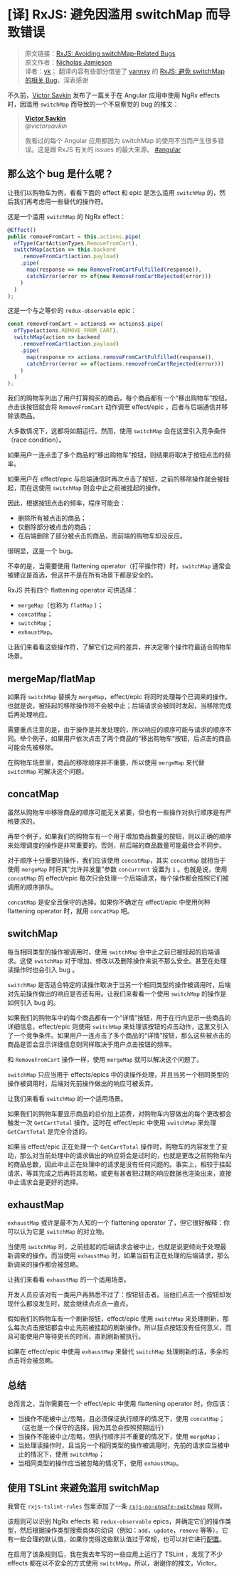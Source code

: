 # [译] RxJS: 避免因滥用 switchMap 而导致错误

> 原文链接：[RxJS: Avoiding switchMap-Related Bugs](https://blog.angularindepth.com/switchmap-bugs-b6de69155524)<br/>
> 原文作者：[Nicholas Jamieson](https://blog.angularindepth.com/@cartant)<br/>
> 译者：[yk](https://github.com/m8524769)；
> 翻译内容有些部分借鉴了 [vannxy](https://link.zhihu.com/?target=https%3A//github.com/vaanxy) 的 [RxJS: 避免 switchMap 的相关 Bug](https://zhuanlan.zhihu.com/p/55199532)，深表感谢

不久前，[Victor Savkin](https://medium.com/@vsavkin) 发布了一篇关于在 Angular 应用中使用 NgRx effects 时，因滥用 `switchMap` 而导致的一个不易察觉的 bug 的推文：

> [**Victor Savkin**](https://twitter.com/victorsavkin)<br/>
> _@victorsavkin_
>
> 我看过的每个 Angular 应用都因为 switchMap 的使用不当而产生很多错误。这是跟 RxJS 有关的 issues 的最大来源。 [#angular](https://twitter.com/hashtag/angular?src=hash)

## 那么这个 bug 是什么呢？

让我们以购物车为例，看看下面的 effect 和 epic 是怎么滥用 `switchMap` 的，然后我们再考虑用一些替代的操作符。

这是一个滥用 `switchMap` 的 NgRx effect：

```typescript
@Effect()
public removeFromCart = this.actions.pipe(
  ofType(CartActionTypes.RemoveFromCart),
  switchMap(action => this.backend
    .removeFromCart(action.payload)
    .pipe(
      map(response => new RemoveFromCartFulfilled(response)),
      catchError(error => of(new RemoveFromCartRejected(error)))
    )
  )
);
```

这是一个与之等价的 `redux-observable` epic：

```typescript
const removeFromCart = actions$ => actions$.pipe(
  ofType(actions.REMOVE_FROM_CART),
  switchMap(action => backend
    .removeFromCart(action.payload)
    .pipe(
      map(response => actions.removeFromCartFulfilled(response)),
      catchError(error => of(actions.removeFromCartRejected(error)))
    )
  )
);
```

我们的购物车列出了用户打算购买的商品，每个商品都有一个“移出购物车”按钮。点击该按钮就会将 `RemoveFromCart` 动作调至 effect/epic ，后者与后端通信并移除该商品。

大多数情况下，这都将如期运行。然而，使用 `switchMap` 会在这里引入竞争条件（race condition）。

如果用户一连点击了多个商品的“移出购物车”按钮，则结果将取决于按钮点击的频率。

如果用户在 effect/epic 与后端通信时再次点击了按钮，之前的移除操作就会被挂起，而在这使用 `switchMap` 则会中止之前被挂起的操作。

因此，根据按钮点击的频率，程序可能会：

- 删除所有被点击的商品；
- 仅删除部分被点击的商品；
- 在后端删除了部分被点击的商品，而前端的购物车却没反应。

很明显，这是一个 bug。

不幸的是，当需要使用 flattening operator（打平操作符）时，`switchMap` 通常会被建议是首选，但这并不是在所有场景下都是安全的。

RxJS 共有四个 flattening operator 可供选择：

- `mergeMap`（也称为 `flatMap` ）；
- `concatMap`；
- `switchMap`；
- `exhaustMap`。

让我们来看看这些操作符，了解它们之间的差异，并决定哪个操作符最适合购物车场景。

## mergeMap/flatMap

如果将 `switchMap` 替换为 `mergeMap`，effect/epic 将同时处理每个已调来的操作。也就是说，被挂起的移除操作将不会被中止；后端请求会被同时发起，当移除完成后再处理响应。

需要重点注意的是，由于操作是并发处理的，所以响应的顺序可能与请求的顺序不同。举个例子，如果用户依次点击了两个商品的“移出购物车”按钮，后点击的商品可能会先被移除。

在购物车场景里，商品的移除顺序并不重要，所以使用 `mergeMap` 来代替 `switchMap` 可解决这个问题。

## concatMap

虽然从购物车中移除商品的顺序可能无关紧要，但也有一些操作对执行顺序是有严格要求的。

再举个例子，如果我们的购物车有一个用于增加商品数量的按钮，则以正确的顺序来处理调度的操作是非常重要的。否则，前后端的商品数量可能最终会不同步。

对于顺序十分重要的操作，我们应该使用 `concatMap`，其实 `concatMap` 就相当于使用 `mergeMap` 时将其“允许并发量”参数 `concurrent` 设置为 `1` 。也就是说，使用 `concatMap` 的 effect/epic 每次只会处理一个后端请求，每个操作都会按照它们被调用的顺序排队。

`concatMap` 是安全且保守的选择。如果你不确定在 effect/epic 中使用何种 flattening operator 时，就用 `concatMap` 吧。

## switchMap

每当相同类型的操作被调用时，使用 `switchMap` 会中止之前已被挂起的后端请求。这使 `switchMap` 对于增加、修改以及删除操作来说不那么安全。甚至在处理读操作时也会引入 bug 。

`switchMap` 是否适合特定的读操作取决于当另一个相同类型的操作被调用时，后端对先前操作做出的响应是否还有用。让我们来看看一个使用 `switchMap` 的操作是如何引入 bug 的。

如果我们的购物车中的每个商品都有一个“详情”按钮，用于在行内显示一些商品的详细信息，effect/epic 则使用 `switchMap` 来处理该按钮的点击动作，这里又引入了一个竞争条件。如果用户一连点击了多个商品的“详情”按钮，那么这些被点击的商品是否会显示详细信息则同样取决于用户点击按钮的频率。

和 `RemoveFromCart` 操作一样，使用 `mergeMap` 就可以解决这个问题了。

`switchMap` 只应当用于 effects/epics 中的读操作处理，并且当另一个相同类型的操作被调用时，后端对先前操作做出的响应可被丢弃。

让我们来看看 `switchMap` 的一个适用场景。

如果我们的购物车要显示商品的总价加上运费，对购物车内容做出的每个更改都会触发一次 `GetCartTotal` 操作。这时在 effect/epic 中使用 `switchMap` 来处理 `GetCartTotal` 是完全合适的。

如果当 effect/epic 正在处理一个 `GetCartTotal` 操作时，购物车的内容发生了变动，那么对当前处理中的请求做出的响应将会是过时的，也就是更改之前购物车内的商品总数，因此中止正在处理中的请求是没有任何问题的。事实上，相较于挂起请求，等其完成之后再将其忽略，或更有甚者把过期的响应数据也渲染出来，直接中止请求会是更好的选择。

## exhaustMap

`exhaustMap` 或许是最不为人知的一个 flattening operator 了，但它很好解释：你可以认为它是 `switchMap` 的对立物。

当使用 `switchMap` 时，之前挂起的后端请求会被中止，也就是说更倾向于处理最新调来的操作。而当使用 `exhaustMap` 时，如果当前有正在处理的后端请求，那么新调来的操作都会被忽略。

让我们来看看 `exhaustMap` 的一个适用场景。

开发人员应该对有一类用户再熟悉不过了：按钮狂击者。当他们点击一个按钮却发现什么都没发生时，就会继续点点点一直点。

假如我们的购物车有一个刷新按钮，effect/epic 使用 `switchMap` 来处理刷新，那么每次点击按钮都会中止先前被挂起的刷新操作。所以狂点按钮没有任何意义，而且可能使用户等待更长的时间，直到刷新被执行。

如果在 effect/epic 中使用 `exhaustMap` 来替代 `switchMap` 处理刷新的话，多余的点击将会被忽略。

## 总结

总而言之，当你需要在一个 effect/epic 中使用 flattening operator 时，你应该：

- 当操作不能被中止/忽略，且必须保证执行顺序的情况下，使用 `concatMap`；（这也是一个保守的选择，因为其总会按照预期运行）
- 当操作不能被中止/忽略，但执行顺序并不重要的情况下，使用 `mergeMap`；
- 当处理读操作时，且当另一个相同类型的操作被调用时，先前的请求应当被中止的情况下，使用 `switchMap`；
- 当相同类型的操作应当被忽略的情况下，使用 `exhaustMap`。

## 使用 TSLint 来避免滥用 switchMap

我曾在 `rxjs-tslint-rules` 包里添加了一条 [`rxjs-no-unsafe-switchmap`](https://github.com/cartant/rxjs-tslint-rules) 规则。

该规则可以识别 NgRx effects 和 `redux-observable` epics，并确定它们的操作类型，然后根据操作类型搜索具体的动词（例如：`add`，`update`，`remove` 等等）。它有一些合理的默认值，如果你觉得这些默认值过于常规，也可以对它进行[配置](https://github.com/cartant/rxjs-tslint-rules#rxjs-no-unsafe-switchmap)。

在启用了该条规则后，我在我去年写的一些应用上运行了 TSLint ，发现了不少 effects 都在以不安全的方式使用 `switchMap`。所以，谢谢你的推文，Victor。
